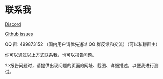 # 联系我

[Discord](https://discord.gg/eW9JtTK ':target=_blank')

[Github issues](https://github.com/xuejianxianzun/PixivBatchDownloader/issues ':target=_blank')

QQ 群: 499873152 （国内用户请优先通过 QQ 群反馈和交流）（可以私聊群主）

你可以通过以上方式联系我，也可以报告问题。

?>报告问题时，请提供出现问题的页面的网址、截图、详细描述，以便我进行测试。